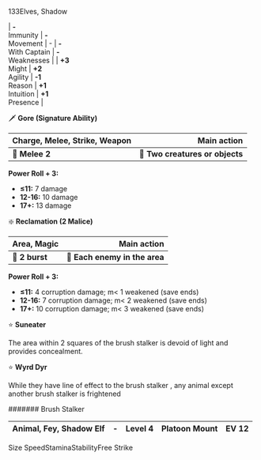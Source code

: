 133Elves, Shadow

| **-**<br>Immunity | **-**<br>Movement |         -          | **-**<br>With Captain | **-**<br>Weaknesses  |
|  **+3**<br>Might  | **+2**<br>Agility |  **-1**<br>Reason  |  **+1**<br>Intuition  |  **+1**<br>Presence  |

🗡 **Gore (Signature Ability)**

| **Charge, Melee, Strike, Weapon** | **Main action** |
| --- | ---:|
| **📏 Melee 2** | **🎯 Two creatures or objects** |

**Power Roll + 3:**

- **≤11:** 7 damage
- **12-16:** 10 damage
- **17+:** 13 damage

❇️ **Reclamation (2 Malice)**

| **Area, Magic** | **Main action** |
| --- | ---:|
| **📏 2 burst** | **🎯 Each enemy in the area** |

**Power Roll + 3:**

- **≤11:** 4 corruption damage; m< 1 weakened (save ends)
- **12-16:** 7 corruption damage; m< 2 weakened (save ends)
- **17+:** 10 corruption damage; m< 3 weakened (save ends)

⭐️ **Suneater**

The area within 2 squares of the brush stalker is devoid of light
and provides concealment.

⭐️ **Wyrd Dyr**

While they have line of effect to the brush stalker , any animal
except another brush stalker is frightened

####### Brush Stalker

| Animal, Fey, Shadow Elf |         -         |      Level 4       |         Platoon Mount          |        EV 12         |
|:-----------------:|:-----------------:|:------------------:|:---------------------:|:--------------------:|
Size SpeedStaminaStabilityFree Strike